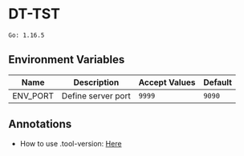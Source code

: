 # DT-TST

```
Go: 1.16.5
```

Environment Variables
---------------------

Name | Description | Accept Values | Default |
-----|-----------|---------|--------------|
ENV_PORT | Define server port | ```9999``` | ```9090```

Annotations
-----------

- How to use .tool-version: [Here](https://github.com/asdf-vm/asdf)
